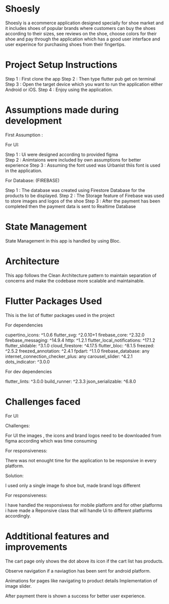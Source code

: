 # Shoesly

Shoesly is a ecommerce application designed specially for shoe market and it includes shoes of popular brands where customers can buy the shoes according to their sizes, see reviews on the shoe, choose colors for their shoe and pay through the application which has a good user interface and user experince for purchasing shoes from their fingertips.

# Project Setup Instructions

Step 1 : First clone the app 
Step 2 : Then type flutter pub get on terminal
Step 3 : Open the target device which you want to run the application either Android or iOS.
Step 4 : Enjoy using the application.

# Assumptions made during development

First Assumption : 

For UI:

Step 1 : Ui were designed according to provided figma  
Step 2 : Animtaions were included by own assumptions for better experience
Step 3 : Assuming the font used was Urbanist thiis font is used in the application.

For Database: (FIREBASE)

Step 1 : The database was created using Firestore Database for the products to be displayed.
Step 2 : The Storage feature of Firebase was used to store images and logos of the shoe
Step 3 : After the payment has been completed then the payment data is sent to Realtime Database 

# State Management

State Management in this app is handled by using Bloc.

# Architecture 

This app follows the Clean Architecture pattern to maintain separation of concerns and make the codebase more scalable and maintainable.

# Flutter Packages Used

This is the list of flutter packages used in the project 

For dependencies 

cupertino_icons: ^1.0.6
flutter_svg: ^2.0.10+1
firebase_core: ^2.32.0
firebase_messaging: ^14.9.4
http: ^1.2.1
flutter_local_notifications: ^17.1.2
flutter_slidable: ^3.1.0
cloud_firestore: ^4.17.5
flutter_bloc: ^8.1.5
freezed: ^2.5.2
freezed_annotation: ^2.4.1
fpdart: ^1.1.0
firebase_database: any
internet_connection_checker_plus: any
carousel_slider: ^4.2.1
dots_indicator: ^3.0.0

For dev dependencies

flutter_lints: ^3.0.0
build_runner: ^2.3.3
json_serializable: ^6.8.0

# Challenges faced

For UI:

Challenges:

For UI the images , the icons and brand logos need to be downloaded from figma according which was time consuming 

For responsiveness:

There was not enought time for the application to be responsive in every platform.

Solution:

I used only a single image fo shoe but, made brand logs different

For responsiveness:

I have handled the responsivess for mobile platform and for other platforms i have made a Reponsive class that will handle Ui to different platforms accordingly.

# Addtitional features and improvements

The cart page only shows the dot above its icon if the cart list has products.

Observe navigation if a naviagtion has been sent for android platform.

Animations for pages like navigating to product details
Implementation of image slider.

After payment there is shown a success for better user experience.